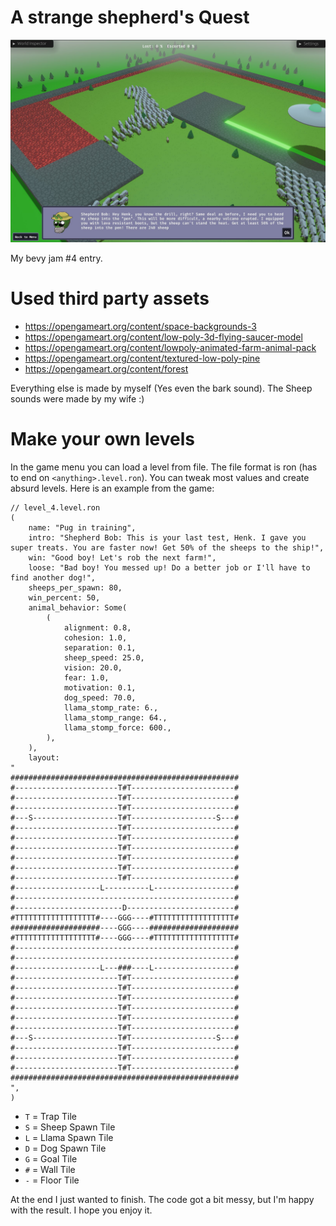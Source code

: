# A strange shepherd's Quest

![screenshot](docs/screen.jpeg)

My bevy jam #4 entry.

# Used third party assets

-   https://opengameart.org/content/space-backgrounds-3
-   https://opengameart.org/content/low-poly-3d-flying-saucer-model
-   https://opengameart.org/content/lowpoly-animated-farm-animal-pack
-   https://opengameart.org/content/textured-low-poly-pine
-   https://opengameart.org/content/forest

Everything else is made by myself (Yes even the bark sound). The Sheep sounds were made by my wife :)

# Make your own levels

In the game menu you can load a level from file. The file format is ron (has to end on `<anything>.level.ron`). You can tweak most values and create absurd levels.
Here is an example from the game:

```ron
// level_4.level.ron
(
    name: "Pug in training",
    intro: "Shepherd Bob: This is your last test, Henk. I gave you super treats. You are faster now! Get 50% of the sheeps to the ship!",
    win: "Good boy! Let's rob the next farm!",
    loose: "Bad boy! You messed up! Do a better job or I'll have to find another dog!",
    sheeps_per_spawn: 80,
    win_percent: 50,
    animal_behavior: Some(
        (
            alignment: 0.8,
            cohesion: 1.0,
            separation: 0.1,
            sheep_speed: 25.0,
            vision: 20.0,
            fear: 1.0,
            motivation: 0.1,
            dog_speed: 70.0,
            llama_stomp_rate: 6.,
            llama_stomp_range: 64.,
            llama_stomp_force: 600.,
        ),
    ),
    layout:
"
###################################################
#-----------------------T#T-----------------------#
#-----------------------T#T-----------------------#
#-----------------------T#T-----------------------#
#---S-------------------T#T-------------------S---#
#-----------------------T#T-----------------------#
#-----------------------T#T-----------------------#
#-----------------------T#T-----------------------#
#-----------------------T#T-----------------------#
#-----------------------T#T-----------------------#
#-----------------------T#T-----------------------#
#-------------------L----------L------------------#
#-------------------------------------------------#
#------------------------D------------------------#
#TTTTTTTTTTTTTTTTTT#----GGG----#TTTTTTTTTTTTTTTTTT#
####################----GGG----####################
#TTTTTTTTTTTTTTTTTT#----GGG----#TTTTTTTTTTTTTTTTTT#
#-------------------------------------------------#
#-------------------------------------------------#
#-------------------L---###----L------------------#
#-----------------------T#T-----------------------#
#-----------------------T#T-----------------------#
#-----------------------T#T-----------------------#
#-----------------------T#T-----------------------#
#-----------------------T#T-----------------------#
#-----------------------T#T-----------------------#
#---S-------------------T#T-------------------S---#
#-----------------------T#T-----------------------#
#-----------------------T#T-----------------------#
#-----------------------T#T-----------------------#
###################################################
",
)
```

-   `T` = Trap Tile
-   `S` = Sheep Spawn Tile
-   `L` = Llama Spawn Tile
-   `D` = Dog Spawn Tile
-   `G` = Goal Tile
-   `#` = Wall Tile
-   `-` = Floor Tile

At the end I just wanted to finish. The code got a bit messy, but I'm happy with the result. I hope you enjoy it.
